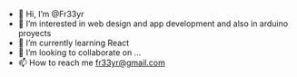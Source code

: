 - 👋 Hi, I’m @Fr33yr
- 👀 I’m interested in web design and app development and also in arduino proyects
- 🌱 I’m currently learning React 
- 💞️ I’m looking to collaborate on ...
- 📫 How to reach me fr33yr@gmail.com

<!---
Fr33yr/Fr33yr is a ✨ special ✨ repository because its `README.md` (this file) appears on your GitHub profile.
You can click the Preview link to take a look at your changes.
--->
